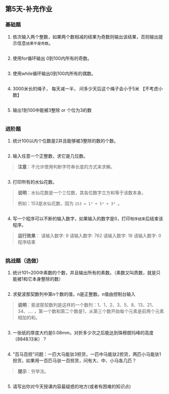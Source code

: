 ## 第5天-补充作业

### 基础题

1. 依次输入两个整数，如果两个数相减的结果为奇数则输出该结果，否则输出提示信息`结果不是奇数`。

```python

```

2. 使用for循环输出 0到100内所有的奇数。

```python

```

3. 使用while循环输出0到100内所有的偶数。

```python

```



4. 3000米长的绳子， 每天减一半， 问多少天后这个绳子会小于5米 【不考虑小数】

```python

```

5. 输出1到100中能被3整除 or 个位为3的数

```python

```



### 进阶题

1. 统计100以内个位数是2并且能够被3整除的数的个数。

```python

```

2. 输入任意一个正整数，求它是几位数。

> **注意**：不允许使用判断字符串长度的方式来求解。

```python


```

3. 打印所有的水仙花数。

> **说明**：水仙花数是一个三位数，其各位数字⽴方和等于该数本身。
>
> 例如：153是⽔仙花数，因为 `153 = 1³ + 5³ + 3³ `。

```python

```

4. 写一个程序可以不断的输入数字，如果输入的数字是0，打印`程序结束`后结束该程序。

> **运行效果**：
> 请输入数字: 9
> 请输入数字: 762
> 请输入数字: 18
> 请输入数字: 0
> 程序结束

```python

```



### 挑战题（选做）

1. 统计101~200中素数的个数，并且输出所有的素数。（素数又叫质数，就是只能被1和它本身整除的数）

```python

```

2. 求斐波那契数列中第n个数的值，n是正整数。n值由控制台输入

> **说明**：斐波那契数列是这样的一个数列：1、1、2、3、5、8、13、21、34、.... ，第一个数和第二个数是1，从第三个数开始每个元素是前两个元素相加的和。

```python

```

3. 一张纸的厚度大约是0.08mm，对折多少次之后能达到珠穆朗玛峰的高度（8848.13米）？

```python

```

4. "百马百担"问题：一匹大马能驮3担货，一匹中马能驮2担货，两匹小马能驮1担货，如果用一百匹马驮一百担货，问有大、中、小马各几匹？

> **提示**：穷举法。

```python

```

5. 请写出你对今天授课内容最疑惑的地方(或者有困难的知识点)

```

```

